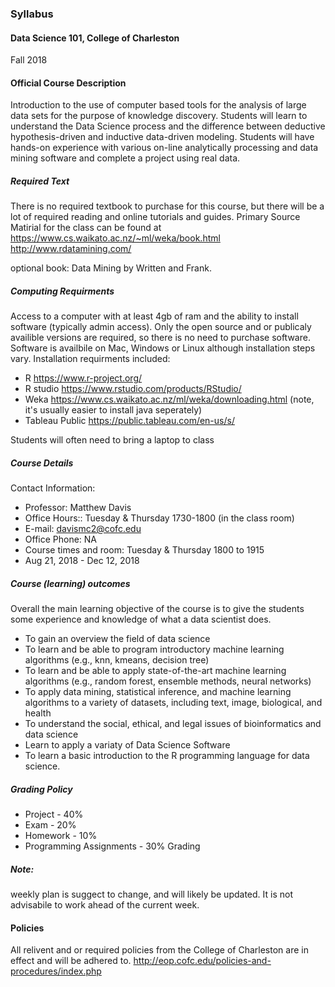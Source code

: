 ### Syllabus

#### Data Science 101, College of Charleston

Fall 2018

#### Official Course Description

Introduction to the use of computer based tools for the analysis of large data sets for the purpose of knowledge discovery. Students will learn to understand the Data Science process and the difference between deductive hypothesis-driven and inductive data-driven modeling. Students will have hands-on experience with various on-line analytically processing and data mining software and complete a project using real data.

##### Required Text

There is no required textbook to purchase for this course, but there will be a lot of required reading and online tutorials and guides. 
Primary Source Matirial for the class can be found at 
https://www.cs.waikato.ac.nz/~ml/weka/book.html
http://www.rdatamining.com/

optional book: Data Mining by Written and Frank.

##### Computing Requirments
Access to a computer with at least 4gb of ram and the ability to install software (typically admin access). Only the open source and or publicaly availible versions are required, so there is no need to purchase software.  Software is availbile on Mac, Windows or Linux although installation steps vary. 
Installation requirments included:

* R  https://www.r-project.org/
* R studio https://www.rstudio.com/products/RStudio/
* Weka  https://www.cs.waikato.ac.nz/ml/weka/downloading.html  (note, it's usually easier to install java seperately)
* Tableau Public https://public.tableau.com/en-us/s/

Students will often need to bring a laptop to class 


##### Course Details

Contact Information:

*	Professor: Matthew Davis
*	Office Hours:: Tuesday & Thursday 1730-1800 (in the class room)
*	E-mail: davismc2@cofc.edu
*	Office Phone: NA
*	Course times and room: Tuesday & Thursday 1800 to 1915
 * Aug 21, 2018 - Dec 12, 2018 	

##### Course (learning) outcomes

Overall the main learning objective of the course is to give the students some experience and knowledge of what a data scientist does.

*	To gain an overview the field of data science
*	To learn and be able to program introductory machine learning algorithms (e.g., knn, kmeans, decision tree)
*	To learn and be able to apply state-of-the-art machine learning algorithms (e.g., random forest, ensemble methods, neural networks)
*	To apply data mining, statistical inference, and machine learning algorithms to a variety of datasets, including text, image, biological, and health
*	To understand the social, ethical, and legal issues of bioinformatics and data science
* Learn to apply a variaty of Data Science Software
*	To learn a basic introduction to the R programming language for data science.  

##### Grading Policy

*	Project - 40%
*	Exam - 20%
*	Homework - 10%
*	Programming Assignments - 30%
Grading 

##### Note:
weekly plan is suggect to change, and will likely be updated.  It is not advisabile to work ahead of the current week.

#### Policies
All relivent and or required policies from the College of Charleston are in effect and will be adhered to.
http://eop.cofc.edu/policies-and-procedures/index.php
